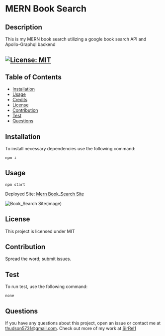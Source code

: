# MERN Book Search
## Description
This is my MERN book search utilizing a google book search API and Apollo-Graphql backend
## [![License: MIT](https://img.shields.io/badge/License-MIT-yellow.svg)](https://opensource.org/licenses/MIT)

## Table of Contents
- [Installation](#installation)
- [Usage](#usage)
- [Credits](#credits)
- [License](#license)
- [Contribution](#contribute)
- [Test](#test)
- [Questions](#questions)

## Installation

To install necessary dependencies use the following command:
```
npm i
```
## Usage 
```
npm start
```
Deployed Site:
[Mern Book_Search Site](https://book-search-apiv1.herokuapp.com/)

![Book_Search Site(image)](https://user-images.githubusercontent.com/89208706/161576102-82b18f9f-97fb-4a05-bc9d-0b8140e4e072.png)

## License 
This project is licensed under MIT

## Contribution
Spread the word; submit issues.

## Test
To run test, use the following command:
```
none
```


## Questions
If you have any questions about this project, open an issue or contact me at [thudson5731@gmail.com](dajuanhudson33@gmail.com). 
Check out more of my work at [SirRel1](https://github.com/SirRel1)